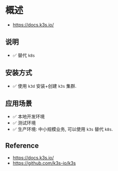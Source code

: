 # 概述

- <https://docs.k3s.io/>

## 说明

- ✅ 替代 `k8s`

## 安装方式

- ✅ 使用 `k3d` 安装+创建 `k3s` 集群.

## 应用场景

- ✅ 本地开发环境
- ✅ 测试环境
- ✅ 生产环境: 中小规模业务, 可以使用 `k3s` 替代 `k8s`.

## Reference

- <https://docs.k3s.io/>
- <https://github.com/k3s-io/k3s>
